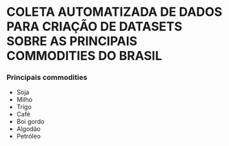 # COLETA AUTOMATIZADA DE DADOS PARA CRIAÇÃO DE DATASETS SOBRE AS PRINCIPAIS COMMODITIES DO BRASIL 

### Principais commodities
* Soja 
* Milho 
* Trigo 
* Café 
* Boi gordo 
* Algodão 
* Petróleo 





